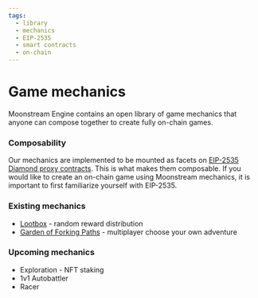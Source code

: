 ```yaml
---
tags:
  - library
  - mechanics
  - EIP-2535
  - smart contracts
  - on-chain
---
```


# Game mechanics

Moonstream Engine contains an open library of game mechanics that anyone can compose together to create
fully on-chain games.

### Composability

Our mechanics are implemented to be mounted as facets on [EIP-2535 Diamond proxy contracts](https://eips.ethereum.org/EIPS/eip-2535).
This is what makes them composable. If you would like to create an on-chain game using Moonstream mechanics,
it is important to first familiarize yourself with EIP-2535.

### Existing mechanics

- [Lootbox](./mechanics/lootbox.md) - random reward distribution
- [Garden of Forking Paths](./garden-of-forking-paths.md) - multiplayer choose your own adventure

### Upcoming mechanics

- Exploration - NFT staking
- 1v1 Autobattler
- Racer
